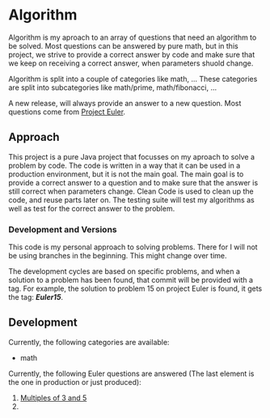 # Algorithm

Algorithm is my aproach to an array of questions that need an algorithm to be solved.
Most questions can be answered by pure math, but in this project, we strive to provide a correct answer by code and make sure that we keep on receiving a correct answer, when parameters shuold change.

Algorithm is split into a couple of categories like math, ...
These categories are split into subcategories like math/prime, math/fibonacci, ...

A new release, will always provide an answer to a new question. Most questions come from [Project Euler](https://www.projecteuler.net/).

## Approach

This project is a pure Java project that focusses on my aproach to solve a problem by code.
The code is written in a way that it can be used in a production environment, but it is not the main goal.
The main goal is to provide a correct answer to a question and to make sure that the answer is still correct when parameters change.
Clean Code is used to clean up the code, and reuse parts later on.
The testing suite will test my algorithms as well as test for the correct answer to the problem.

### Development and Versions
This code is my personal approach to solving problems. There for I will not be using branches in the beginning. 
This might change over time.

The development cycles are based on specific problems, and when a solution to a problem has been found, that commit will be provided with a tag.
For example, the solution to problem 15 on project Euler is found, it gets the tag: ***Euler15***.

## Development

Currently, the following categories are available:
- math

Currently, the following Euler questions are answered (The last element is the one in production or just produced):
1. [Multiples of 3 and 5](https://projecteuler.net/problem=1)
2. 